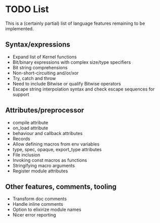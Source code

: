 # TODO List

This is a (certainly partial) list of language features remaining to be implemented.

## Syntax/expressions

*   Expand list of Kernel functions
*   Bit/binary expressions with complex size/type specifiers
*   Bit string comprehensions
*   Non-short-circuiting and/or/xor
*   Try, catch and throw
*   Need to include Bitwise or qualify Bitwise operators
*   Escape string interpolation syntax and check escape sequences for support

## Attributes/preprocessor

*   compile attribute
*   on_load attribute
*   behaviour and callback attributes
*   Records
*   Allow defining macros from env variables
*   type, spec, opaque, export_type attributes
*   File inclusion
*   Invoking const macros as functions
*   Stringifying macro arguments
*   Register module attributes

## Other features, comments, tooling

*   Transform doc comments
*   Handle inline comments
*   Option to elixirize module names
*   Nicer error reporting
